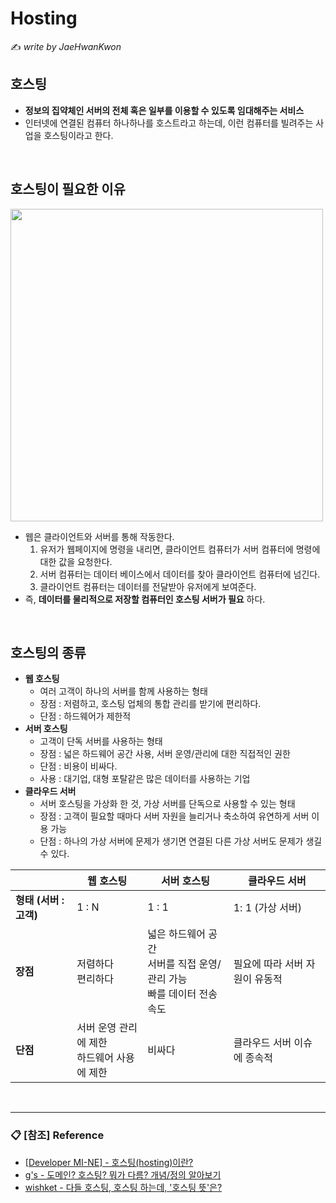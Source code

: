 # Hosting

:writing_hand: *write by JaeHwanKwon*


## 호스팅

- **정보의 집약체인 서버의 전체 혹은 일부를 이용할 수 있도록 임대해주는 서비스**
- 인터넷에 연결된 컴퓨터 하나하나를 호스트라고 하는데, 이런 컴퓨터를 빌려주는 사업을 호스팅이라고 한다.

<br>

## 호스팅이 필요한 이유

<img src="http://blog.wishket.com/wp-content/uploads/2019/06/%ED%98%B8%EC%8A%A4%ED%8C%85%EC%9D%84-%EC%95%8C%EC%95%84%EB%B3%B4%EA%B8%B0-%EC%A0%84.png" width=500>

- 웹은 클라이언트와 서버를 통해 작동한다.
    1. 유저가 웹페이지에 명령을 내리면, 클라이언트 컴퓨터가 서버 컴퓨터에 명령에 대한 값을 요청한다.
    2. 서버 컴퓨터는 데이터 베이스에서 데이터를 찾아 클라이언트 컴퓨터에 넘긴다.
    3. 클라이언트 컴퓨터는 데이터를 전달받아 유저에게 보여준다.
- 즉,  **데이터를 물리적으로 저장할 컴퓨터인 호스팅 서버가 필요** 하다.

<br>

## 호스팅의 종류

- **웹 호스팅**
  - 여러 고객이 하나의 서버를 함께 사용하는 형태 
  - 장점 : 저렴하고, 호스팅 업체의 통합 관리를 받기에 편리하다.
  - 단점 : 하드웨어가 제한적
- **서버 호스팅**
  - 고객이 단독 서버를 사용하는 형태
  - 장점 : 넓은 하드웨어 공간 사용, 서버 운영/관리에 대한 직접적인 권한
  - 단점 : 비용이 비싸다.
  - 사용 : 대기업, 대형 포탈같은 많은 데이터를 사용하는 기업
- **클라우드 서버**
  - 서버 호스팅을 가상화 한 것, 가상 서버를 단독으로 사용할 수 있는 형태
  - 장점 : 고객이 필요할 때마다 서버 자원을 늘리거나 축소하여 유연하게 서버 이용 가능
  - 단점 : 하나의 가상 서버에 문제가 생기면 연결된 다른 가상 서버도 문제가 생길 수 있다.

|                        | **웹 호스팅**                                 | **서버 호스팅**                                              | **클라우드 서버**              |
| ---------------------- | --------------------------------------------- | ------------------------------------------------------------ | ------------------------------ |
| **형태 (서버 : 고객)** | 1 : N                                         | 1 : 1                                                        | 1: 1  (가상 서버)              |
| **장점**               | 저렴하다<BR>편리하다                          | 넓은 하드웨어 공간 <BR>서버를 직접 운영/관리 가능<BR> 빠를 데이터 전송 속도 | 필요에 따라 서버 자원이 유동적 |
| **단점**               | 서버 운영 관리에 제한<BR>하드웨어 사용에 제한 | 비싸다                                                       | 클라우드 서버 이슈에 종속적    |

<BR>

-----------

### :clipboard: [참조] Reference

- [[Developer MI-NE] - 호스팅(hosting)이란?](https://minemanemo.tistory.com/81?category=948107)
- [g's - 도메인? 호스팅? 뭐가 다름? 개념/정의 알아보기](https://gentlysallim.com/%eb%8f%84%eb%a9%94%ec%9d%b8-%ed%98%b8%ec%8a%a4%ed%8c%85-%eb%ad%90%ea%b0%80-%eb%8b%a4%eb%a6%84-%ea%b0%9c%eb%85%90-%ec%a0%95%ec%9d%98-%ec%95%8c%ec%95%84%eb%b3%b4%ea%b8%b0/)
- [wishket - 다들 호스팅, 호스팅 하는데, '호스팅 뜻'은?](http://blog.wishket.com/%ED%98%B8%EC%8A%A4%ED%8C%85%EC%9D%B4%EB%9E%80-%EB%AC%B4%EC%97%87%EC%9D%BC%EA%B9%8C-%EA%B7%B8%EB%A6%B0%ED%81%B4%EB%9D%BC%EC%9D%B4%EC%96%B8%ED%8A%B8/)
